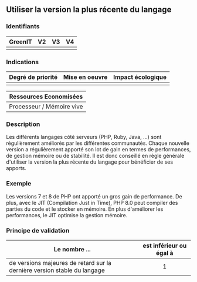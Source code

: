 ## Utiliser la version la plus récente du langage

### Identifiants

| GreenIT |  V2  |  V3  |  V4  |
|:-------:|:----:|:----:|:----:|
|      |   |   |      |

### Indications

| Degré de priorité |      Mise en oeuvre       |  Impact écologique    | 
|-------------------|:-------------------------:|:---------------------:|
|        |                  |                   | 

|Ressources Economisées                                      |
|:----------------------------------------------------------:|
|Processeur / Mémoire vive    |

### Description

Les différents langages côté serveurs (PHP, Ruby, Java, ...) sont régulièrement améliorés par les différentes communautés.
Chaque nouvelle version a régulièrement apporté son lot de gain en termes de performances, de gestion mémoire ou de stabilité. 
Il est donc conseillé en règle générale d'utiliser la version la plus récente du langage pour bénéficier de ses apports.

### Exemple

Les versions 7 et 8 de PHP ont apporté un gros gain de performance. 
De plus, avec le JIT (Compilation Just in Time), PHP 8.0 peut compiler des parties du code et le stocker en mémoire. 
En plus d'améliorer les performances, le JIT optimise la gestion mémoire.

### Principe de validation

| Le nombre ... |     est inférieur ou égal à   |  
|-------------------|:-------------------------:|
| de versions majeures de retard sur la dernière version stable du langage    |  1 |
